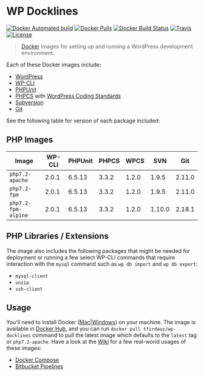 # WP Docklines

[![Docker Automated build](https://img.shields.io/docker/automated/tfirdaus/wp-docklines.svg?style=flat)](https://hub.docker.com/r/tfirdaus/wp-docklines/) [![Docker Pulls](https://img.shields.io/docker/pulls/tfirdaus/wp-docklines.svg?style=flat)](https://hub.docker.com/r/tfirdaus/wp-docklines/) [![Docker Build Status](https://img.shields.io/docker/build/tfirdaus/wp-docklines.svg?style=flat)](https://hub.docker.com/r/tfirdaus/wp-docklines/) [![Travis](https://img.shields.io/travis/tfirdaus/wp-docklines.svg?style=flat)](https://travis-ci.org/tfirdaus/wp-docklines) [![License](https://img.shields.io/github/license/tfirdaus/wp-docklines.svg?style=flat)](https://github.com/tfirdaus/wp-docklines)

> [Docker](https://www.docker.com/) images for setting up and running a WordPress development environment.

Each of these Docker images include:

- [WordPress](https://wordpress.org/download/)
- [WP-CLI](http://wp-cli.org/)
- [PHPUnit](https://phpunit.de/)
- [PHPCS](https://github.com/squizlabs/PHP_CodeSniffer) with [WordPress Coding Standards](https://github.com/WordPress-Coding-Standards/WordPress-Coding-Standards)
- [Subversion](https://subversion.apache.org/)
- [Git](https://git-scm.com/)

See the following table for version of each package included:

## PHP Images

| Image | WP-CLI | PHPUnit | PHPCS | WPCS | SVN | Git |
| --- | --- | --- | --- | --- | --- | --- |
| `php7.2-apache`     | 2.0.1 | 6.5.13 | 3.3.2 | 1.2.0 | 1.9.5  | 2.11.0 |
| `php7.2-fpm`        | 2.0.1 | 6.5.13 | 3.3.2 | 1.2.0 | 1.9.5  | 2.11.0 |
| `php7.2-fpm-alpine` | 2.0.1 | 6.5.13 | 3.3.2 | 1.2.0 | 1.10.0 | 2.18.1 |

## PHP Libraries / Extensions

The image also includes the following packages that might be needed for deployment or running a few select WP-CLI commands that require interaction with the `mysql` command such as `wp db import` and `wp db export`:

- `mysql-client`
- `unzip`
- `ssh-client`

## Usage

You'll need to install Docker ([Mac](https://www.docker.com/docker-mac)|[Windows](https://www.docker.com/docker-windows)) on your machine. The image is available in [Docker Hub](https://hub.docker.com/), and you can run `docker pull tfirdaus/wp-docklines` command to pull the latest image which defaults to the `latest` tag or `php7.2-apache`. Have a look at the [Wiki](https://github.com/tfirdaus/wp-docklines/wiki) for a few real-world usages of these images:

- [Docker Compose](https://github.com/tfirdaus/wp-docklines/wiki/Docker-Compose)
- [Bitbucket Pipelines](https://github.com/tfirdaus/wp-docklines/wiki/Bitbucket-Pipelines)
